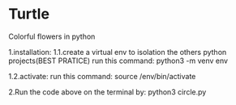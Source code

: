 # Turtle
Colorful flowers in python

1.installation:
1.1.create a virtual env to isolation the others python projects(BEST PRATICE)
run this command:
python3 -m venv env

1.2.activate:
run this command:
source /env/bin/activate

2.Run the code above on the terminal by:
python3 circle.py

